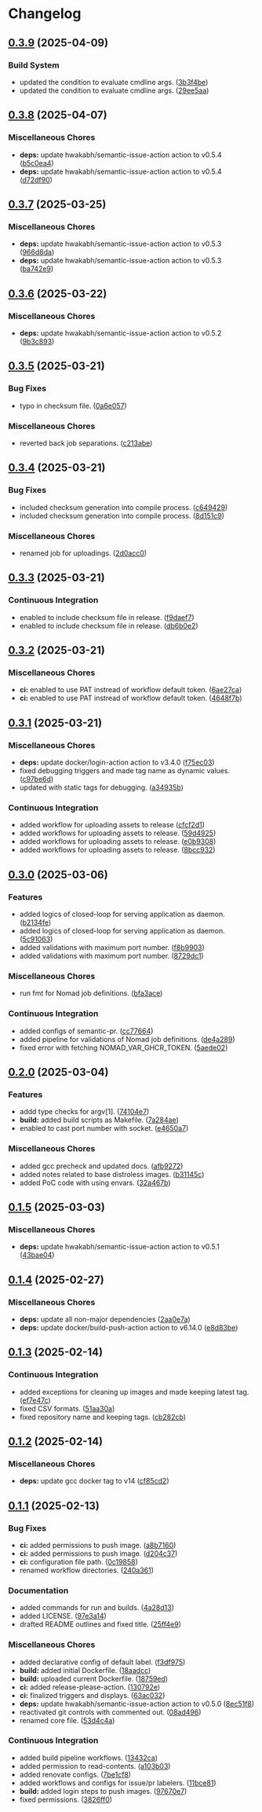 # Changelog

## [0.3.9](https://github.com/hwakabh/echo-server/compare/v0.3.8...v0.3.9) (2025-04-09)


### Build System

* updated the condition to evaluate cmdline args. ([3b3f4be](https://github.com/hwakabh/echo-server/commit/3b3f4be5b111f68ee37a44299f6577a2b5c61adb))
* updated the condition to evaluate cmdline args. ([29ee5aa](https://github.com/hwakabh/echo-server/commit/29ee5aad56e67d37ebc7fb34cb502014db5b4083))

## [0.3.8](https://github.com/hwakabh/echo-server/compare/v0.3.7...v0.3.8) (2025-04-07)


### Miscellaneous Chores

* **deps:** update hwakabh/semantic-issue-action action to v0.5.4 ([b5c0ea4](https://github.com/hwakabh/echo-server/commit/b5c0ea4fd8535b10cf3a8df1cad0b17591e47577))
* **deps:** update hwakabh/semantic-issue-action action to v0.5.4 ([d72df90](https://github.com/hwakabh/echo-server/commit/d72df9039ee88aad193784a7cbf887ff08fd109e))

## [0.3.7](https://github.com/hwakabh/echo-server/compare/v0.3.6...v0.3.7) (2025-03-25)


### Miscellaneous Chores

* **deps:** update hwakabh/semantic-issue-action action to v0.5.3 ([966d8da](https://github.com/hwakabh/echo-server/commit/966d8daf48aaf649a0731412b3feedb630d5f8ac))
* **deps:** update hwakabh/semantic-issue-action action to v0.5.3 ([ba742e9](https://github.com/hwakabh/echo-server/commit/ba742e997911be77736ddffbbf39b5471e29c925))

## [0.3.6](https://github.com/hwakabh/echo-server/compare/v0.3.5...v0.3.6) (2025-03-22)


### Miscellaneous Chores

* **deps:** update hwakabh/semantic-issue-action action to v0.5.2 ([9b3c893](https://github.com/hwakabh/echo-server/commit/9b3c8936b762466af94095013df45e6b530ad0ab))

## [0.3.5](https://github.com/hwakabh/echo-server/compare/v0.3.4...v0.3.5) (2025-03-21)


### Bug Fixes

* typo in checksum file. ([0a6e057](https://github.com/hwakabh/echo-server/commit/0a6e057b6fa48654c22836eed4db2f79f9a6a02f))


### Miscellaneous Chores

* reverted back job separations. ([c213abe](https://github.com/hwakabh/echo-server/commit/c213abe7b0f7c6aedddaf1c54dbede68ed6388cf))

## [0.3.4](https://github.com/hwakabh/echo-server/compare/v0.3.3...v0.3.4) (2025-03-21)


### Bug Fixes

* included checksum generation into compile process. ([c649429](https://github.com/hwakabh/echo-server/commit/c649429c241d90eb126a19c2973b2f9442aeae14))
* included checksum generation into compile process. ([8d151c9](https://github.com/hwakabh/echo-server/commit/8d151c9205860df96995a7c46d9535db59c4278e))


### Miscellaneous Chores

* renamed job for uploadings. ([2d0acc0](https://github.com/hwakabh/echo-server/commit/2d0acc0e5677cb0ae9b4aacc796f97df61d919be))

## [0.3.3](https://github.com/hwakabh/echo-server/compare/v0.3.2...v0.3.3) (2025-03-21)


### Continuous Integration

* enabled to include checksum file in release. ([f9daef7](https://github.com/hwakabh/echo-server/commit/f9daef755065bc978d78fd2628ff7862a878a2af))
* enabled to include checksum file in release. ([db6b0e2](https://github.com/hwakabh/echo-server/commit/db6b0e275be63ce14109bab06ce7756a05068c47))

## [0.3.2](https://github.com/hwakabh/echo-server/compare/v0.3.1...v0.3.2) (2025-03-21)


### Miscellaneous Chores

* **ci:** enabled to use PAT instread of workflow default token. ([6ae27ca](https://github.com/hwakabh/echo-server/commit/6ae27ca4194efe62409066cdc855090ed8ea8c63))
* **ci:** enabled to use PAT instread of workflow default token. ([4648f7b](https://github.com/hwakabh/echo-server/commit/4648f7b7d237d8eb29bb754319719ea605309e99))

## [0.3.1](https://github.com/hwakabh/echo-server/compare/v0.3.0...v0.3.1) (2025-03-21)


### Miscellaneous Chores

* **deps:** update docker/login-action action to v3.4.0 ([f75ec03](https://github.com/hwakabh/echo-server/commit/f75ec03b07883a6a1c3f7193df472c85ec091380))
* fixed debugging triggers and made tag name as dynamic values. ([c97be6d](https://github.com/hwakabh/echo-server/commit/c97be6debc418b1fb2b2ac1f4023b6c39ed12d7a))
* updated with static tags for debugging. ([a34935b](https://github.com/hwakabh/echo-server/commit/a34935bd72f7348cde2c934666b91d7a7a083901))


### Continuous Integration

* added workflow for uploading assets to release ([cfcf2d1](https://github.com/hwakabh/echo-server/commit/cfcf2d1581a2addd0a42fbab53361150366cdd0c))
* added workflows for uploading assets to release. ([59d4925](https://github.com/hwakabh/echo-server/commit/59d49252f359b7cea174b575c1ced6314751aca5))
* added workflows for uploading assets to release. ([e0b9308](https://github.com/hwakabh/echo-server/commit/e0b9308ee0dc954ff1345834cac9e8863af39d5c))
* added workflows for uploading assets to release. ([8bcc932](https://github.com/hwakabh/echo-server/commit/8bcc932b175f9f7997a237231a33495dce0e8c22))

## [0.3.0](https://github.com/hwakabh/echo-server/compare/v0.2.0...v0.3.0) (2025-03-06)


### Features

* added logics of closed-loop for serving application as daemon. ([b2134fe](https://github.com/hwakabh/echo-server/commit/b2134fed8cc0aa4608d77aa0c343924d6d051967))
* added logics of closed-loop for serving application as daemon. ([5c91063](https://github.com/hwakabh/echo-server/commit/5c910639b45b19c63fc2aec743f8df28f056d423))
* added validations with maximum port number. ([f8b9903](https://github.com/hwakabh/echo-server/commit/f8b9903da71ac842c63f6c4eb29e0185f13a58ab))
* added validations with maximum port number. ([8729dc1](https://github.com/hwakabh/echo-server/commit/8729dc141a0f3af543e77c242f8a118866bb401b))


### Miscellaneous Chores

* run fmt for Nomad job definitions. ([bfa3ace](https://github.com/hwakabh/echo-server/commit/bfa3acef6ffd78a2bdf4304047a4ebab6d1eb0ce))


### Continuous Integration

* added configs of semantic-pr. ([cc77664](https://github.com/hwakabh/echo-server/commit/cc77664da095bd5a6ae84792627eb1927ca1a5b5))
* added pipeline for validations of Nomad job definitions. ([de4a289](https://github.com/hwakabh/echo-server/commit/de4a289866f12722d2d97bc7152a8e2a66ad3af4))
* fixed error with fetching NOMAD_VAR_GHCR_TOKEN. ([5aede02](https://github.com/hwakabh/echo-server/commit/5aede027cce9eb3955bb0f4c8e9b6e80dbd349ec))

## [0.2.0](https://github.com/hwakabh/echo-server/compare/v0.1.5...v0.2.0) (2025-03-04)


### Features

* addd type checks for argv[1]. ([74104e7](https://github.com/hwakabh/echo-server/commit/74104e734a3c05e0c07dc9accfa2a21333d9bec7))
* **build:** added build scripts as Makefile. ([7a284ae](https://github.com/hwakabh/echo-server/commit/7a284aec03f481397dcda54dcfc50240d827c8e9))
* enabled to cast port number with socket. ([e4650a7](https://github.com/hwakabh/echo-server/commit/e4650a7aeee1d1f58403f54592206e8e89c28ee0))


### Miscellaneous Chores

* added gcc precheck and updated docs. ([afb9272](https://github.com/hwakabh/echo-server/commit/afb92728ecc2bd3dc0358345ac6943f276cce7fe))
* added notes related to base distroless images. ([b31145c](https://github.com/hwakabh/echo-server/commit/b31145cdd95ad9a2e3cb87b91de6d203d2684f28))
* added PoC code with using envars. ([32a467b](https://github.com/hwakabh/echo-server/commit/32a467b82d79feff1faa179b52526a6d22b2e427))

## [0.1.5](https://github.com/hwakabh/echo-server/compare/v0.1.4...v0.1.5) (2025-03-03)


### Miscellaneous Chores

* **deps:** update hwakabh/semantic-issue-action action to v0.5.1 ([43bae04](https://github.com/hwakabh/echo-server/commit/43bae04daddddcf1cbfb9aca920f5bee631e9e6e))

## [0.1.4](https://github.com/hwakabh/echo-server/compare/v0.1.3...v0.1.4) (2025-02-27)


### Miscellaneous Chores

* **deps:** update all non-major dependencies ([2aa0e7a](https://github.com/hwakabh/echo-server/commit/2aa0e7aaa71ee993649278cba984425c0853f805))
* **deps:** update docker/build-push-action action to v6.14.0 ([e8d83be](https://github.com/hwakabh/echo-server/commit/e8d83be335c49bc9ee2dfe205113078d23937d20))

## [0.1.3](https://github.com/hwakabh/echo-server/compare/v0.1.2...v0.1.3) (2025-02-14)


### Continuous Integration

* added exceptions for cleaning up images and made keeping latest tag. ([ef7e47c](https://github.com/hwakabh/echo-server/commit/ef7e47c8d445daa45abf2e5c0679673f47c390ab))
* fixed CSV formats. ([51aa30a](https://github.com/hwakabh/echo-server/commit/51aa30ad59ccc2e032a0f98de095b72691a51090))
* fixed repository name and keeping tags. ([cb282cb](https://github.com/hwakabh/echo-server/commit/cb282cb38a2a63c26116497c9a5a33681fd38d63))

## [0.1.2](https://github.com/hwakabh/echo-server/compare/v0.1.1...v0.1.2) (2025-02-14)


### Miscellaneous Chores

* **deps:** update gcc docker tag to v14 ([cf85cd2](https://github.com/hwakabh/echo-server/commit/cf85cd22db2ab7f568dc4bf41c30217279d7fddd))

## [0.1.1](https://github.com/hwakabh/echo-server/compare/v0.1.0...v0.1.1) (2025-02-13)


### Bug Fixes

* **ci:** added permissions to push image. ([a8b7160](https://github.com/hwakabh/echo-server/commit/a8b71608ae0e61dc8eded299273cc250e234f1b7))
* **ci:** added permissions to push image. ([d204c37](https://github.com/hwakabh/echo-server/commit/d204c376ab0fe14cbd264b04553328e9ad656cc1))
* **ci:** configuration file path. ([0c19858](https://github.com/hwakabh/echo-server/commit/0c19858db8826f70bc0972ffc1b11bfd14074e7f))
* renamed workflow directories. ([240a361](https://github.com/hwakabh/echo-server/commit/240a3617b9766af5dd713ec0239f1e46d8f09074))


### Documentation

* added commands for run and builds. ([4a28d13](https://github.com/hwakabh/echo-server/commit/4a28d13152e475e1a8708812801597081912efa0))
* added LICENSE. ([97e3a14](https://github.com/hwakabh/echo-server/commit/97e3a144c1a9b21e60455827a23fe88fdb74189b))
* drafted README outlines and fixed title. ([25ff4e9](https://github.com/hwakabh/echo-server/commit/25ff4e955d5b570c22318059430c533b167acc39))


### Miscellaneous Chores

* added declarative config of default label. ([f3df975](https://github.com/hwakabh/echo-server/commit/f3df975748acb8f19fc7b022cb3c8b92228f37f6))
* **build:** added initial Dockerfile. ([18aadcc](https://github.com/hwakabh/echo-server/commit/18aadcc8e3355561d57c86c7c34c9a279c47c8e4))
* **build:** uploaded current Dockerfile. ([18759ed](https://github.com/hwakabh/echo-server/commit/18759eda8089cb30443e684bf61a8bb92f5ef4cb))
* **ci:** added release-please-action. ([130792e](https://github.com/hwakabh/echo-server/commit/130792eb9e15d0bb2bd03c51d00410d938241b79))
* **ci:** finalized triggers and displays. ([63ac032](https://github.com/hwakabh/echo-server/commit/63ac03293318fdd4ec70bfc76425d3b1e6b54c17))
* **deps:** update hwakabh/semantic-issue-action action to v0.5.0 ([8ec51f8](https://github.com/hwakabh/echo-server/commit/8ec51f8b9bdfe4867af7123b6b7a5ed993563612))
* reactivated git controls with commented out. ([08ad496](https://github.com/hwakabh/echo-server/commit/08ad496051f380b0cab94ae53d870bf146bed59d))
* renamed core file. ([53d4c4a](https://github.com/hwakabh/echo-server/commit/53d4c4a8a9e61b0b5771c8cc859fa0ef636876b3))


### Continuous Integration

* added build pipeline workflows. ([13432ca](https://github.com/hwakabh/echo-server/commit/13432ca94b6e987c1307f5557b751e1f93a5dd44))
* added permission to read-contents. ([a103b03](https://github.com/hwakabh/echo-server/commit/a103b03a101a13f41583ba776bb2e4e85bbc2b2d))
* added renovate configs. ([7be1cf8](https://github.com/hwakabh/echo-server/commit/7be1cf87d768ab37d3b73f5d5176e5ccd5aade39))
* added workflows and configs for issue/pr labelers. ([11bce81](https://github.com/hwakabh/echo-server/commit/11bce818ad0119394b548bd53d4487ac55258d6a))
* **build:** added login steps to push images. ([97670e7](https://github.com/hwakabh/echo-server/commit/97670e73d215194ef360ba9bfeb61c9a9eb5e6f8))
* fixed permissions. ([3826ff0](https://github.com/hwakabh/echo-server/commit/3826ff019831502fcda5fa70d2932195c1f6367b))
